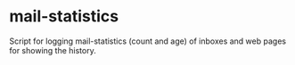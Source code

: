 mail-statistics
===============

Script for logging mail-statistics (count and age) of inboxes and web pages for showing the history.
